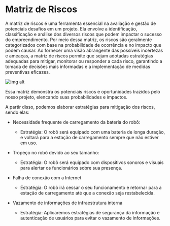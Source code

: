 # Matriz de Riscos

A matriz de riscos é uma ferramenta essencial na avaliação e gestão de potenciais desafios em um projeto. Ela envolve a identificação, classificação e análise dos diversos riscos que podem impactar o sucesso do empreendimento. Por meio dessa matriz, os riscos são geralmente categorizados com base na probabilidade de ocorrência e no impacto que podem causar. Ao fornecer uma visão abrangente das possíveis incertezas e ameaças, a matriz de riscos permite que sejam adotadas estratégias adequadas para mitigar, monitorar ou responder a cada risco, garantindo a tomada de decisões mais informadas e a implementação de medidas preventivas eficazes.

![img alt](/img/matriz_riscos.jpg)

Essa matriz demonstra os potenciais riscos e oportunidades trazidos pelo nosso projeto, elencando suas probabilidades e impactos. 

A partir disso, podemos elaborar estratégias para mitigação dos riscos, sendo elas:

- Necessidade frequente de carregamento da bateria do robô: 
    - Estratégia: O robô será equipado com uma bateria de longa duração, e voltará para a estação de carregamento sempre que não estiver em uso.

- Tropeço no robô devido ao seu tamanho:
    - Estratégia: O robô será equipado com dispositivos sonoros e visuais para alertar os funcionários sobre sua presença.

- Falha de conexão com a Internet
    - Estratégia: O robô irá cessar o seu funcionamento e retornar para a estação de carregamento até que a conexão seja restabelecida.

- Vazamento de informações de infraestrutura interna
    - Estratégia: Aplicaremos estratégias de segurança da informação e autenticação de usuários para evitar o vazamento de informações.